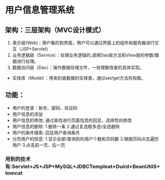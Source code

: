 ﻿# 用户信息管理系统  
## 架构：三层架构（MVC设计模式）  
  1. 表示层(Web)：用户看的到界面，用户可以通过界面上的组件和服务器进行交互（JSP+Servlet）
  2. 业务逻辑层（Service）：处理业务逻辑的,调用Dao层方法和View层的参数/数据进行处理。
  3. 数据访问层（Dao）：操作数据存储文件，一些增删改查的具体实现。
  *  实体库（Model）：用来封装数据的实体类，通过set/get方法存和取。  
  
## 功能：
  * 用户的登录：账号、密码、验证码
  * 用户信息的添加
  * 用户信息的修改: 通过查找进行页面信息的回显，选择性的修改
  * 用户信息的删除: 1.删除一条 2.通过复选框多选/全选删除
  * 用户的条件搜索: 回显用户查询条件 
  * 分页用户的信息: 1.显示全部/查询到的用户个数和页码数 2.根据页码点击遍历用户 3.点击前一页、后一页  
    
### 用到的技术有:Servlet+JS+JSP+MySQL+JDBCTempleat+Duird+BeanUtilS+tomcat
